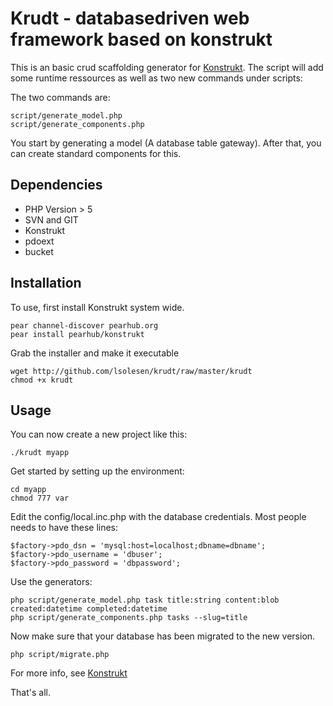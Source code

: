 Krudt - databasedriven web framework based on konstrukt
==

This is an basic crud scaffolding generator for [Konstrukt](http://konstrukt.dk). The script will add some runtime ressources as well as two new commands under scripts: 

The two commands are:
    
    script/generate_model.php
    script/generate_components.php

You start by generating a model (A database table gateway). After that, you can create standard components for this.

Dependencies
--

* PHP Version > 5
* SVN and GIT
* Konstrukt
* pdoext
* bucket

Installation
--

To use, first install Konstrukt system wide.

    pear channel-discover pearhub.org
    pear install pearhub/konstrukt

Grab the installer and make it executable

    wget http://github.com/lsolesen/krudt/raw/master/krudt
    chmod +x krudt

Usage
--

You can now create a new project like this:

    ./krudt myapp

Get started by setting up the environment:

    cd myapp
    chmod 777 var
    
Edit the config/local.inc.php with the database credentials. Most people needs to have these lines:

    $factory->pdo_dsn = 'mysql:host=localhost;dbname=dbname';
    $factory->pdo_username = 'dbuser';
    $factory->pdo_password = 'dbpassword';

Use the generators:
    
    php script/generate_model.php task title:string content:blob created:datetime completed:datetime
    php script/generate_components.php tasks --slug=title

Now make sure that your database has been migrated to the new version.

    php script/migrate.php

For more info, see [Konstrukt](http://www.konstrukt.dk)

That's all.  
